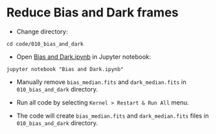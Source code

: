 # Reduce Bias and Dark frames

* Change directory:

```
cd code/010_bias_and_dark
```

* Open [Bias and Dark.ipynb](Bias%20and%20Dark.ipynb) in Jupyter notebook:

```
jupyter notebook "Bias and Dark.ipynb"
```

* Manually remove `bias_median.fits` and `dark_median.fits` in `010_bias_and_dark` directory.

* Run all code by selecting `Kernel > Restart & Run All` menu.

* The code will create `bias_median.fits` and `dark_median.fits` files in `010_bias_and_dark` directory.
